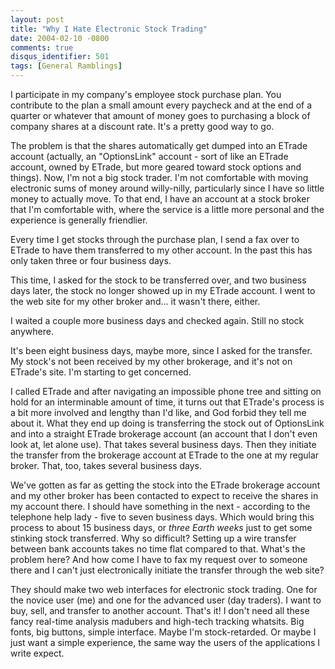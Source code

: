 ```yaml
---
layout: post
title: "Why I Hate Electronic Stock Trading"
date: 2004-02-10 -0800
comments: true
disqus_identifier: 501
tags: [General Ramblings]
---
```

I participate in my company's employee stock purchase plan. You
contribute to the plan a small amount every paycheck and at the end of a
quarter or whatever that amount of money goes to purchasing a block of
company shares at a discount rate. It's a pretty good way to go.

 The problem is that the shares automatically get dumped into an ETrade
account (actually, an "OptionsLink" account - sort of like an ETrade
account, owned by ETrade, but more geared toward stock options and
things). Now, I'm not a big stock trader. I'm not comfortable with
moving electronic sums of money around willy-nilly, particularly since I
have so little money to actually move. To that end, I have an account at
a stock broker that I'm comfortable with, where the service is a little
more personal and the experience is generally friendlier.

 Every time I get stocks through the purchase plan, I send a fax over to
ETrade to have them transferred to my other account. In the past this
has only taken three or four business days.

 This time, I asked for the stock to be transferred over, and two
business days later, the stock no longer showed up in my ETrade account.
I went to the web site for my other broker and... it wasn't there,
either.

 I waited a couple more business days and checked again. Still no stock
anywhere.

 It's been eight business days, maybe more, since I asked for the
transfer. My stock's not been received by my other brokerage, and it's
not on ETrade's site. I'm starting to get concerned.

 I called ETrade and after navigating an impossible phone tree and
sitting on hold for an interminable amount of time, it turns out that
ETrade's process is a bit more involved and lengthy than I'd like, and
God forbid they tell me about it. What they end up doing is transferring
the stock out of OptionsLink and into a straight ETrade brokerage
account (an account that I don't even look at, let alone use). That
takes several business days. Then they initiate the transfer from the
brokerage account at ETrade to the one at my regular broker. That, too,
takes several business days.

 We've gotten as far as getting the stock into the ETrade brokerage
account and my other broker has been contacted to expect to receive the
shares in my account there. I should have something in the next -
according to the telephone help lady - five to seven business days.
Which would bring this process to about 15 business days, or *three
Earth weeks* just to get some stinking stock transferred. Why so
difficult? Setting up a wire transfer between bank accounts takes no
time flat compared to that. What's the problem here? And how come I have
to fax my request over to someone there and I can't just electronically
initiate the transfer through the web site?

 They should make two web interfaces for electronic stock trading. One
for the novice user (me) and one for the advanced user (day traders). I
want to buy, sell, and transfer to another account. That's it! I don't
need all these fancy real-time analysis madubers and high-tech tracking
whatsits. Big fonts, big buttons, simple interface. Maybe I'm
stock-retarded. Or maybe I just want a simple experience, the same way
the users of the applications I write expect.
